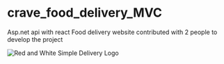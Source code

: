 # crave_food_delivery_MVC
Asp.net api with react 
Food delivery website
contributed with 2 people to develop the project

![Red and White Simple Delivery Logo](https://github.com/user-attachments/assets/515b9a13-3d2c-4637-9929-92ecca37f9b4)
